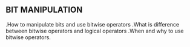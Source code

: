 BIT MANIPULATION 
-------------------
.How to manipulate bits and use bitwise operators 
.What is difference between bitwise operators and logical operators
.When and why to use bitwise operators.
